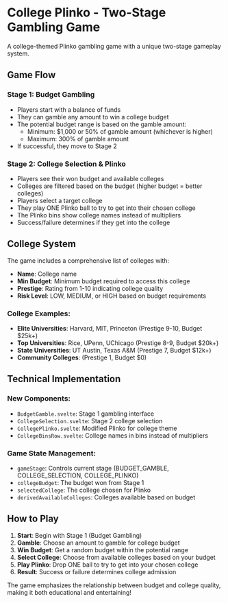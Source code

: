 # College Plinko - Two-Stage Gambling Game

A college-themed Plinko gambling game with a unique two-stage gameplay system.

## Game Flow

### Stage 1: Budget Gambling

- Players start with a balance of funds
- They can gamble any amount to win a college budget
- The potential budget range is based on the gamble amount:
  - Minimum: $1,000 or 50% of gamble amount (whichever is higher)
  - Maximum: 300% of gamble amount
- If successful, they move to Stage 2

### Stage 2: College Selection & Plinko

- Players see their won budget and available colleges
- Colleges are filtered based on the budget (higher budget = better colleges)
- Players select a target college
- They play ONE Plinko ball to try to get into their chosen college
- The Plinko bins show college names instead of multipliers
- Success/failure determines if they get into the college

## College System

The game includes a comprehensive list of colleges with:

- **Name**: College name
- **Min Budget**: Minimum budget required to access this college
- **Prestige**: Rating from 1-10 indicating college quality
- **Risk Level**: LOW, MEDIUM, or HIGH based on budget requirements

### College Examples:

- **Elite Universities**: Harvard, MIT, Princeton (Prestige 9-10, Budget $25k+)
- **Top Universities**: Rice, UPenn, UChicago (Prestige 8-9, Budget $20k+)
- **State Universities**: UT Austin, Texas A&M (Prestige 7, Budget $12k+)
- **Community Colleges**: (Prestige 1, Budget $0)

## Technical Implementation

### New Components:

- `BudgetGamble.svelte`: Stage 1 gambling interface
- `CollegeSelection.svelte`: Stage 2 college selection
- `CollegePlinko.svelte`: Modified Plinko for college theme
- `CollegeBinsRow.svelte`: College names in bins instead of multipliers

### Game State Management:

- `gameStage`: Controls current stage (BUDGET_GAMBLE, COLLEGE_SELECTION, COLLEGE_PLINKO)
- `collegeBudget`: The budget won from Stage 1
- `selectedCollege`: The college chosen for Plinko
- `derivedAvailableColleges`: Colleges available based on budget

## How to Play

1. **Start**: Begin with Stage 1 (Budget Gambling)
2. **Gamble**: Choose an amount to gamble for college budget
3. **Win Budget**: Get a random budget within the potential range
4. **Select College**: Choose from available colleges based on your budget
5. **Play Plinko**: Drop ONE ball to try to get into your chosen college
6. **Result**: Success or failure determines college admission

The game emphasizes the relationship between budget and college quality, making it both educational and entertaining!
